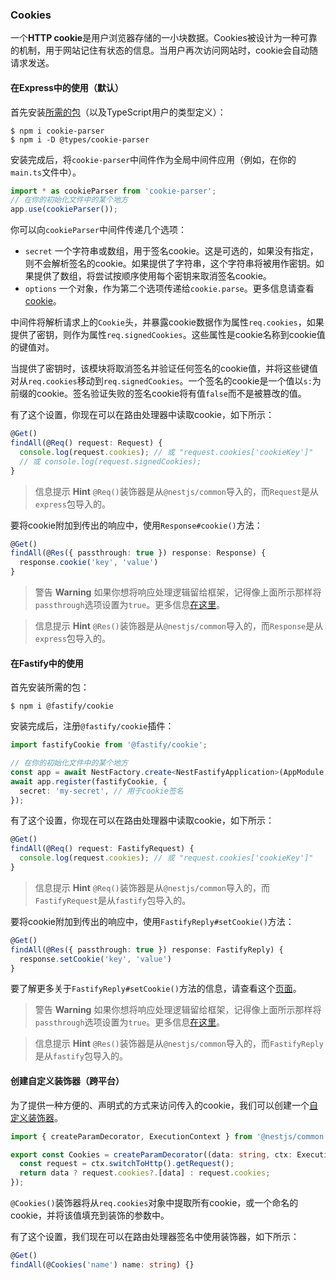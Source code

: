 ### Cookies

一个**HTTP cookie**是用户浏览器存储的一小块数据。Cookies被设计为一种可靠的机制，用于网站记住有状态的信息。当用户再次访问网站时，cookie会自动随请求发送。

#### 在Express中的使用（默认）

首先安装[所需的包](https://github.com/expressjs/cookie-parser)（以及TypeScript用户的类型定义）：

```shell
$ npm i cookie-parser
$ npm i -D @types/cookie-parser
```

安装完成后，将`cookie-parser`中间件作为全局中间件应用（例如，在你的`main.ts`文件中）。

```typescript
import * as cookieParser from 'cookie-parser';
// 在你的初始化文件中的某个地方
app.use(cookieParser());
```

你可以向`cookieParser`中间件传递几个选项：

- `secret` 一个字符串或数组，用于签名cookie。这是可选的，如果没有指定，则不会解析签名的cookie。如果提供了字符串，这个字符串将被用作密钥。如果提供了数组，将尝试按顺序使用每个密钥来取消签名cookie。
- `options` 一个对象，作为第二个选项传递给`cookie.parse`。更多信息请查看[cookie](https://www.npmjs.org/package/cookie)。

中间件将解析请求上的`Cookie`头，并暴露cookie数据作为属性`req.cookies`，如果提供了密钥，则作为属性`req.signedCookies`。这些属性是cookie名称到cookie值的键值对。

当提供了密钥时，该模块将取消签名并验证任何签名的cookie值，并将这些键值对从`req.cookies`移动到`req.signedCookies`。一个签名的cookie是一个值以`s:`为前缀的cookie。签名验证失败的签名cookie将有值`false`而不是被篡改的值。

有了这个设置，你现在可以在路由处理器中读取cookie，如下所示：

```typescript
@Get()
findAll(@Req() request: Request) {
  console.log(request.cookies); // 或 "request.cookies['cookieKey']"
  // 或 console.log(request.signedCookies);
}
```

> 信息提示 **Hint** `@Req()`装饰器是从`@nestjs/common`导入的，而`Request`是从`express`包导入的。

要将cookie附加到传出的响应中，使用`Response#cookie()`方法：

```typescript
@Get()
findAll(@Res({ passthrough: true }) response: Response) {
  response.cookie('key', 'value')
}
```

> 警告 **Warning** 如果你想将响应处理逻辑留给框架，记得像上面所示那样将`passthrough`选项设置为`true`。更多信息[在这里](/controllers#library-specific-approach)。

> 信息提示 **Hint** `@Res()`装饰器是从`@nestjs/common`导入的，而`Response`是从`express`包导入的。

#### 在Fastify中的使用

首先安装所需的包：

```shell
$ npm i @fastify/cookie
```

安装完成后，注册`@fastify/cookie`插件：

```typescript
import fastifyCookie from '@fastify/cookie';

// 在你的初始化文件中的某个地方
const app = await NestFactory.create<NestFastifyApplication>(AppModule, new FastifyAdapter());
await app.register(fastifyCookie, {
  secret: 'my-secret', // 用于cookie签名
});
```

有了这个设置，你现在可以在路由处理器中读取cookie，如下所示：

```typescript
@Get()
findAll(@Req() request: FastifyRequest) {
  console.log(request.cookies); // 或 "request.cookies['cookieKey']"
}
```

> 信息提示 **Hint** `@Req()`装饰器是从`@nestjs/common`导入的，而`FastifyRequest`是从`fastify`包导入的。

要将cookie附加到传出的响应中，使用`FastifyReply#setCookie()`方法：

```typescript
@Get()
findAll(@Res({ passthrough: true }) response: FastifyReply) {
  response.setCookie('key', 'value')
}
```

要了解更多关于`FastifyReply#setCookie()`方法的信息，请查看这个[页面](https://github.com/fastify/fastify-cookie#sending)。

> 警告 **Warning** 如果你想将响应处理逻辑留给框架，记得像上面所示那样将`passthrough`选项设置为`true`。更多信息[在这里](/controllers#library-specific-approach)。

> 信息提示 **Hint** `@Res()`装饰器是从`@nestjs/common`导入的，而`FastifyReply`是从`fastify`包导入的。

#### 创建自定义装饰器（跨平台）

为了提供一种方便的、声明式的方式来访问传入的cookie，我们可以创建一个[自定义装饰器](/custom-decorators)。

```typescript
import { createParamDecorator, ExecutionContext } from '@nestjs/common';

export const Cookies = createParamDecorator((data: string, ctx: ExecutionContext) => {
  const request = ctx.switchToHttp().getRequest();
  return data ? request.cookies?.[data] : request.cookies;
});
```

`@Cookies()`装饰器将从`req.cookies`对象中提取所有cookie，或一个命名的cookie，并将该值填充到装饰的参数中。

有了这个设置，我们现在可以在路由处理器签名中使用装饰器，如下所示：

```typescript
@Get()
findAll(@Cookies('name') name: string) {}
```